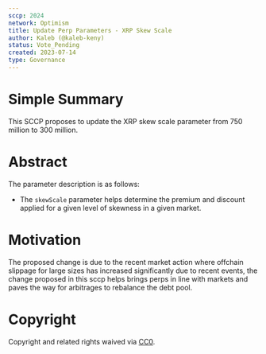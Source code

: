 ```yaml
---
sccp: 2024
network: Optimism
title: Update Perp Parameters - XRP Skew Scale
author: Kaleb (@kaleb-keny)
status: Vote_Pending
created: 2023-07-14
type: Governance
---
```


# Simple Summary

This SCCP proposes to update the XRP skew scale parameter from 750 million to 300 million.

# Abstract

The parameter description is as follows:
- The `skewScale` parameter helps determine the premium and discount applied for a given level of skewness in a given market. 

# Motivation

The proposed change is due to the recent market action where offchain slippage for large sizes has increased significantly due to recent events, the change proposed in this sccp helps brings perps in line with markets and paves the way for arbitrages to rebalance the debt pool.

# Copyright

Copyright and related rights waived via [CC0](https://creativecommons.org/publicdomain/zero/1.0/).
